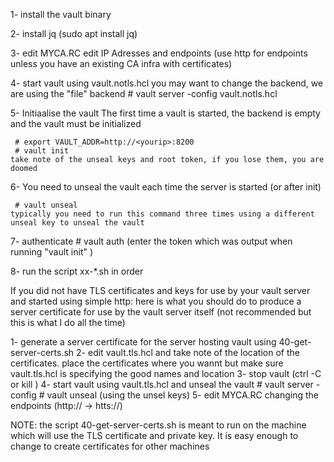 1- install  the vault binary

2- install jq (sudo apt install jq)

3- edit MYCA.RC
    edit IP Adresses and endpoints 
      (use http for endpoints unless you have an existing CA infra with certificates)

4- start vault using vault.notls.hcl
      you may want to change the backend, we are using the "file" backend
      # vault server -config vault.notls.hcl

5- Initiaalise the vault
     The first time a vault is started, the backend is empty and the vault must be initialized

     # export VAULT_ADDR=http://<yourip>:8200
     # vault init
	take note of the unseal keys and root token, if you lose them, you are doomed

6- You need to unseal the vault each time the server is started (or after init)

     # vault unseal 
	typically you need to run this command three times using a different unseal key to unseal the vault

7- authenticate
     # vault auth
	(enter the token which was output when running "vault init" )

8-  run the script xx-*.sh in order

If you did not have TLS certificates and keys for use by your vault server and started using simple http: 
here is what you should do to produce a server certificate for use by the vault server itself (not 
recommended but this is what I do all the time)

1-    generate a server certificate for the server hosting vault using  40-get-server-certs.sh
2-    edit vault.tls.hcl and take note of the location of the certificates. place the certificates
           where you wannt but make sure vault.tls.hcl is specifying the good names and location
3-    stop vault (ctrl -C or kill )
4-    start vault using vault.tls.hcl and unseal the vault
	 # vault server -config <configfile>
         # vault unseal (using the unsel keys)
5-    edit MYCA.RC changing the endpoints (http:// -> htts://)


NOTE: the script 40-get-server-certs.sh is meant to run on the machine which will use
   the TLS certificate and private key. It is easy enough to change to create certificates for other machines
   

